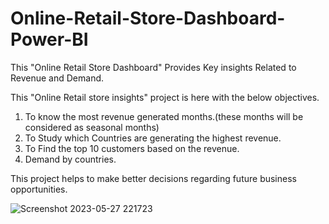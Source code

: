 # Online-Retail-Store-Dashboard-Power-BI
This "Online Retail Store Dashboard" Provides Key insights Related to Revenue and Demand.

This "Online Retail store insights" project is here with the below objectives.

1. To know the most revenue generated months.(these months will be considered as seasonal months)
2. To Study which Countries are generating the highest revenue.
3. To Find the top 10 customers based on the revenue.
4. Demand by countries.

This project helps to make better decisions regarding future business opportunities.

![Screenshot 2023-05-27 221723](https://github.com/sivaji-palagiri/Online-Retail-Store-Dashboard-Power-BI/assets/134676821/7158f728-52fc-41d9-bd4d-137a02872653)


